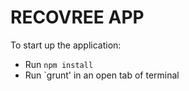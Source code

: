 # RECOVREE APP

To start up the application:
* Run `npm install`
* Run `grunt' in an open tab of terminal


